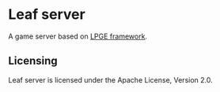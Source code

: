 Leaf server
===========
A game server based on [LPGE framework](https://github.com/LuisZhou/little-panda-golang.git).

Licensing
---------

Leaf server is licensed under the Apache License, Version 2.0. 
